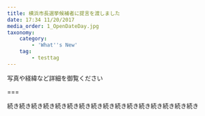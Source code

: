 ```yaml
---
title: 横浜市長選挙候補者に提言を渡しました
date: 17:34 11/20/2017
media_order: 1_OpenDateDay.jpg
taxonomy:
    category:
        - 'What''s New'
    tag:
        - testtag
---
```


写真や経緯など詳細を御覧ください

===

続き続き続き続き続き続き続き続き続き続き続き続き続き続き続き続き
